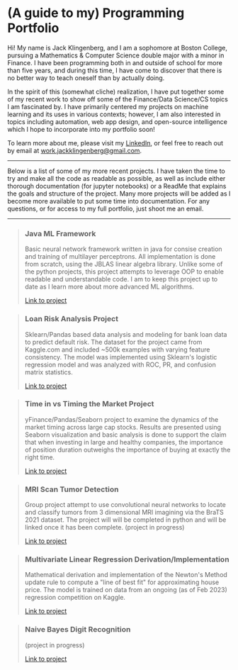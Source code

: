 # (A guide to my) Programming Portfolio

Hi! My name is Jack Klingenberg, and I am a sophomore at Boston College, pursuing a Mathematics & Computer Science double major with a minor in Finance. I have been programming both in and outside of school for more than five years, and during this time, I have come to discover that there is no better way to teach oneself than by actually doing.

In the spirit of this (somewhat cliche) realization, I have put together some of my recent work to show off some of the Finance/Data Science/CS topics I am fascinated by. I have primarily centered my projects on machine learning and its uses in various contexts; however, I am also interested in topics including automation, web app design, and open-source intelligence which I hope to incorporate into my portfolio soon! 

To learn more about me, please visit my [LinkedIn](https://www.linkedin.com/in/jackklingenberg/), or feel free to reach out by email at work.jackklingenberg@gmail.com.

---

Below is a list of some of my more recent projects. I have taken the time to try and make all the code as readable as possible, as well as include either thorough documentation (for jupyter notebooks) or a ReadMe that explains the goals and structure of the project. Many more projects will be added as I become more available to put some time into documentation. For any questions, or for access to my full portfolio, just shoot me an email. 

---

> <h3 style="color: color:#028ad9"> Java ML Framework </h3>
> Basic neural network framework written in java for consise creation and training of multilayer perceptrons. All implementation is done from scratch, using the JBLAS linear algebra library. Unlike some of the python projects, this project attempts to leverage OOP to enable readable and understandable code. I am to keep this project up to date as I learn more about more advanced ML algorithms. 
>
> [Link to project](https://github.com/Jack-Klingenberg/JBLAS_MLP)

> <h3 style="color: color:#028ad9"> Loan Risk Analysis Project </h3>
> Sklearn/Pandas based data analysis and modeling for bank loan data to predict default risk. The dataset for the project came from Kaggle.com and included
> ~500k examples with varying feature consistency. The model was implemented using Sklearn's logistic regression model and was analyzed with ROC, PR, and
> confusion matrix statistics.
> 
> [Link to project](https://github.com/Jack-Klingenberg/CreditRiskAnalysis/blob/main/Loan_Risk_Prediction.ipynb)

> <h3 style="color: color:#028ad9"> Time in vs Timing the Market Project </h3>
> yFinance/Pandas/Seaborn project to examine the dynamics of the market timing across large cap stocks. Results are presented using Seaborn visualization and basic analysis is done to support the claim that when investing in large and healthy companies, the importance of position duration outweighs the importance of buying at exactly the right time. 
> 
> [Link to project](https://github.com/Jack-Klingenberg/CreditRiskAnalysis/blob/main/Loan_Risk_Prediction.ipynb)

> <h3 style="color: color:#028ad9"> MRI Scan Tumor Detection</h3> 
> Group project attempt to use convolutional neural networks to locate and classify tumors from 3 dimensional MRI imagining via the BraTS 2021 dataset. The project will will be completed in python and will be linked once it has been complete. 
> (project in progress) 
> 
> [Link to project](https://www.kaggle.com/datasets/dschettler8845/brats-2021-task1)

> <h3 style="color: color:#028ad9"> Multivariate Linear Regression Derivation/Implementation </h3> 
> Mathematical derivation and implementation of the Newton's Method update rule to compute a "line of best fit" for approximating house price. The model is trained on data from an ongoing (as of Feb 2023) regression competition on Kaggle. 
> 
> [Link to project](https://github.com/Jack-Klingenberg/NMRegression)

> <h3 style="color: color:#028ad9"> Naive Bayes Digit Recognition </h3> 
> (project in progress)
> 
> [Link to project](https://google.com)
